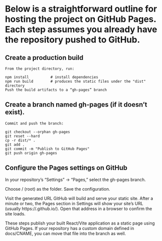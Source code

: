 # Below is a straightforward outline for hosting the project on GitHub Pages. Each step assumes you already have the repository pushed to GitHub.

## Create a production build
    From the project directory, run:

    npm install          # install dependencies
    npm run build        # produces the static files under the "dist" directory
    Push the build artifacts to a “gh-pages” branch

## Create a branch named gh-pages (if it doesn’t exist).

    Commit and push the branch:

    git checkout --orphan gh-pages
    git reset --hard
    cp -r dist/* .
    git add .
    git commit -m "Publish to GitHub Pages"
    git push origin gh-pages

## Configure the Pages settings on GitHub

In your repository’s “Settings” → “Pages,” select the gh-pages branch.

Choose / (root) as the folder. Save the configuration.

Visit the generated URL
GitHub will build and serve your static site. After a minute or two, the Pages section in Settings will show your site’s URL (usually https://<username>.github.io/<repository>). Open that address in a browser to confirm the site loads.

These steps publish your built React/Vite application as a static page using GitHub Pages. If your repository has a custom domain defined in docs/CNAME, you can move that file into the branch as well.